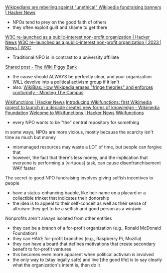 
[Wikipedians are rebelling against "unethical" Wikipedia fundraising banners | Hacker News](https://news.ycombinator.com/item?id=33609240)
- NPOs tend to prey on the good faith of others
- they often exploit guilt and shame to get there

[W3C re-launched as a public-interest non-profit organization | Hacker News](https://news.ycombinator.com/item?id=34595456)
[W3C re-launched as a public-interest non-profit organization | 2023 | News | W3C](https://www.w3.org/news/2023/w3c-re-launched-as-a-public-interest-non-profit-organization/)
- Traditional NPO is in contrast to a university affiliate

[Shared post - The Wiki Piggy Bank](https://lunduke.locals.com/post/4458111/the-wiki-piggy-bank)
- the cause should ALWAYS be perfectly clear, and your organization WILL devolve into a political activism group if it isn't
- also: [WikiBias: How Wikipedia erases "fringe theories" and enforces conformity - Minding The Campus](https://www.mindingthecampus.org/2023/05/02/wikibias-how-wikipedia-erases-fringe-theories-and-enforces-conformity/)

[Wikifunctions | Hacker News](https://news.ycombinator.com/item?id=38548130)
[Introducing Wikifunctions: first Wikimedia project to launch in a decade creates new forms of knowledge - Wikimedia Foundation](https://wikimediafoundation.org/news/2023/12/05/introducing-wikifunctions-first-wikimedia-project-to-launch-in-a-decade-creates-new-forms-of-knowledge/)
[Welcome to Wikifunctions | Hacker News](https://news.ycombinator.com/item?id=36927695)
[Wikifunctions](https://www.wikifunctions.org/wiki/Wikifunctions:Main_Page)
- every NPO wants to be "the" central repository for something

in some ways, NPOs are more vicious, mostly because the scarcity isn't time as much but money
- mismanaged resources may waste a LOT of time, but people can forgive that
- however, the fact that there's less money, and the implication that everyone is performing a [virtuous] task, can cause disenfranchisement WAY faster

The secret to good NPO fundraising involves giving selfish incentives to people
- have a status-enhancing bauble, like heir name on a placard or a collectible trinket that indicates their donorship
- the idea is to appeal to their self-conceit as well as their sense of altruism: they get to be a selfish and good person as a win/win

Nonprofits aren't always isolated from other entities
- they can be a branch of a for-profit organization (e.g., Ronald McDonald Foundation)
- they can HAVE for-profit branches (e.g., Raspberry Pi, Mozilla)
- they can have a board that defines motivations that create secondary benefit to for-profit ventures
- this becomes even more apparent when political activism is involved
- the only way to [stay legally safe] and live [the good life] is to say clearly what the organization's intent is, then do it
